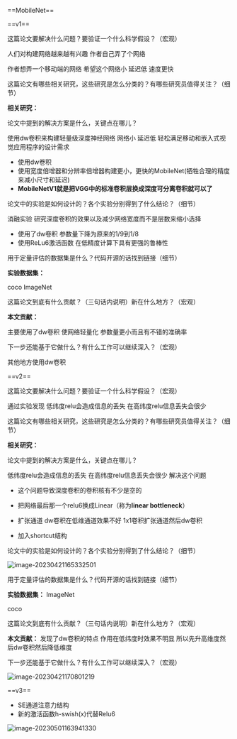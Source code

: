 

==MobileNet==

==v1==

这篇论文要解决什么问题？要验证一个什么科学假设？（宏观）

 人们对构建网络越来越有兴趣 作者自己弄了个网络

作者想弄一个移动端的网络 希望这个网络小 延迟低 速度更快



这篇论文有哪些相关研究，这些研究是怎么分类的？有哪些研究员值得关注？（细节）

**相关研究：**

 

论文中提到的解决方案是什么，关键点在哪儿？

 使用dw卷积来构建轻量级深度神经网络 网络小 延迟低 轻松满足移动和嵌入式视觉应用程序的设计需求

-  使用dw卷积
- 使用宽度倍增器和分辨率倍增器构建更小，更快的MobileNet(牺牲合理的精度来减小尺寸和延迟)
- **MobileNetV1就是把VGG中的标准卷积层换成深度可分离卷积就可以了**



论文中的实验是如何设计的？各个实验分别得到了什么结论？（细节）

 消融实验 研究深度卷积的效果以及减少网络宽度而不是层数来缩小选择

- 使用了dw卷积 参数量下降为原来的1/9到1/8
- 使用ReLu6激活函数 在低精度计算下具有更强的鲁棒性







用于定量评估的数据集是什么？代码开源的话找到链接（细节）

**实验数据集：**

coco ImageNet

 

这篇论文到底有什么贡献？（三句话内说明）新在什么地方？（宏观）

**本文贡献：**

 主要使用了dw卷积 使网络轻量化 参数量更小而且有不错的准确率



下一步还能基于它做什么？有什么工作可以继续深入？（宏观）

其他地方使用dw卷积









==v2==



这篇论文要解决什么问题？要验证一个什么科学假设？（宏观）

通过实验发现 低纬度relu会造成信息的丢失 在高纬度relu信息丢失会很少





这篇论文有哪些相关研究，这些研究是怎么分类的？有哪些研究员值得关注？（细节）

**相关研究：**

 

论文中提到的解决方案是什么，关键点在哪儿？

 低纬度relu会造成信息的丢失 在高纬度relu信息丢失会很少 解决这个问题

- 这个问题导致深度卷积的卷积核有不少是空的

- 把网络最后那一个relu6换成Linear（称为**linear bottleneck**）
- 扩张通道 dw卷积在低维通道效果不好 1x1卷积扩张通道然后dw卷积

- 加入shortcut结构

论文中的实验是如何设计的？各个实验分别得到了什么结论？（细节）

 ![image-20230421165332501](https://zhangwenkang666.oss-cn-beijing.aliyuncs.com/image-20230421165332501.png)

用于定量评估的数据集是什么？代码开源的话找到链接（细节）

**实验数据集：** ImageNet

 coco





这篇论文到底有什么贡献？（三句话内说明）新在什么地方？（宏观）

**本文贡献：** 发现了dw卷积的特点 作用在低纬度时效果不明显 所以先升高维度然后dw卷积然后降低维度

 

下一步还能基于它做什么？有什么工作可以继续深入？（宏观）









![image-20230421170801219](https://zhangwenkang666.oss-cn-beijing.aliyuncs.com/image-20230421170801219.png)





==v3==

- SE通道注意力结构
- 新的激活函数h-swish(x)代替Relu6

![image-20230501163941330](https://zhangwenkang666.oss-cn-beijing.aliyuncs.com/image-20230501163941330.png)

